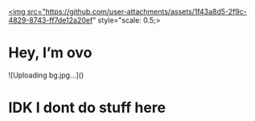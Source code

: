  <a href="https://www.youtube.com/watch?v=dQw4w9WgXcQ&ab_channel=RickAstley"> <img  src="https://github.com/user-attachments/assets/1f43a8d5-2f9c-4829-8743-ff7de12a20ef" style="scale: 0.5;> </a>



<h1> Hey, I’m ovo </h1>![Uploading bg.jpg…]()

<h1> IDK I dont do stuff here</h1>
